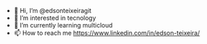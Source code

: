 - 👋 Hi, I’m @edsonteixeiragit
- 👀 I’m interested in tecnology
- 🌱 I’m currently learning multicloud
- 📫 How to reach me https://www.linkedin.com/in/edson-teixeira/

<!---
edsonteixeiragit/edsonteixeiragit is a ✨ special ✨ repository because its `README.md` (this file) appears on your GitHub profile.
You can click the Preview link to take a look at your changes.
--->
